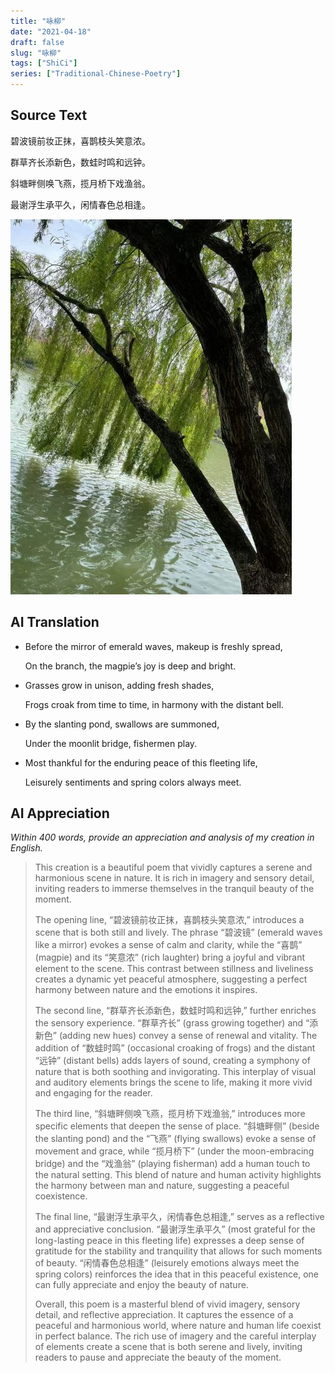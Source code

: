 ```yaml
---
title: "咏柳"
date: "2021-04-18"
draft: false
slug: "咏柳"
tags: ["ShiCi"]
series: ["Traditional-Chinese-Poetry"]
---
```


## Source Text

碧波镜前妆正抹，喜鹊枝头笑意浓。

群草齐长添新色，数蛙时鸣和远钟。

斜塘畔侧唤飞燕，揽月桥下戏渔翁。

最谢浮生承平久，闲情春色总相逢。

![1](1.jpg)

## AI Translation

* Before the mirror of emerald waves, makeup is freshly spread,

  On the branch, the magpie’s joy is deep and bright.

* Grasses grow in unison, adding fresh shades,

  Frogs croak from time to time, in harmony with the distant bell.

* By the slanting pond, swallows are summoned,

  Under the moonlit bridge, fishermen play.

* Most thankful for the enduring peace of this fleeting life,

  Leisurely sentiments and spring colors always meet.

## AI Appreciation

*Within 400 words, provide an appreciation and analysis of my creation in English.*

> This creation is a beautiful poem that vividly captures a serene and harmonious scene in nature. It is rich in imagery and sensory detail, inviting readers to immerse themselves in the tranquil beauty of the moment.
>
> The opening line, “碧波镜前妆正抹，喜鹊枝头笑意浓,” introduces a scene that is both still and lively. The phrase “碧波镜” (emerald waves like a mirror) evokes a sense of calm and clarity, while the “喜鹊” (magpie) and its “笑意浓” (rich laughter) bring a joyful and vibrant element to the scene. This contrast between stillness and liveliness creates a dynamic yet peaceful atmosphere, suggesting a perfect harmony between nature and the emotions it inspires.
>
> The second line, “群草齐长添新色，数蛙时鸣和远钟,” further enriches the sensory experience. “群草齐长” (grass growing together) and “添新色” (adding new hues) convey a sense of renewal and vitality. The addition of “数蛙时鸣” (occasional croaking of frogs) and the distant “远钟” (distant bells) adds layers of sound, creating a symphony of nature that is both soothing and invigorating. This interplay of visual and auditory elements brings the scene to life, making it more vivid and engaging for the reader.
>
> The third line, “斜塘畔侧唤飞燕，揽月桥下戏渔翁,” introduces more specific elements that deepen the sense of place. “斜塘畔侧” (beside the slanting pond) and the “飞燕” (flying swallows) evoke a sense of movement and grace, while “揽月桥下” (under the moon-embracing bridge) and the “戏渔翁” (playing fisherman) add a human touch to the natural setting. This blend of nature and human activity highlights the harmony between man and nature, suggesting a peaceful coexistence.
>
> The final line, “最谢浮生承平久，闲情春色总相逢,” serves as a reflective and appreciative conclusion. “最谢浮生承平久” (most grateful for the long-lasting peace in this fleeting life) expresses a deep sense of gratitude for the stability and tranquility that allows for such moments of beauty. “闲情春色总相逢” (leisurely emotions always meet the spring colors) reinforces the idea that in this peaceful existence, one can fully appreciate and enjoy the beauty of nature.
>
> Overall, this poem is a masterful blend of vivid imagery, sensory detail, and reflective appreciation. It captures the essence of a peaceful and harmonious world, where nature and human life coexist in perfect balance. The rich use of imagery and the careful interplay of elements create a scene that is both serene and lively, inviting readers to pause and appreciate the beauty of the moment.
